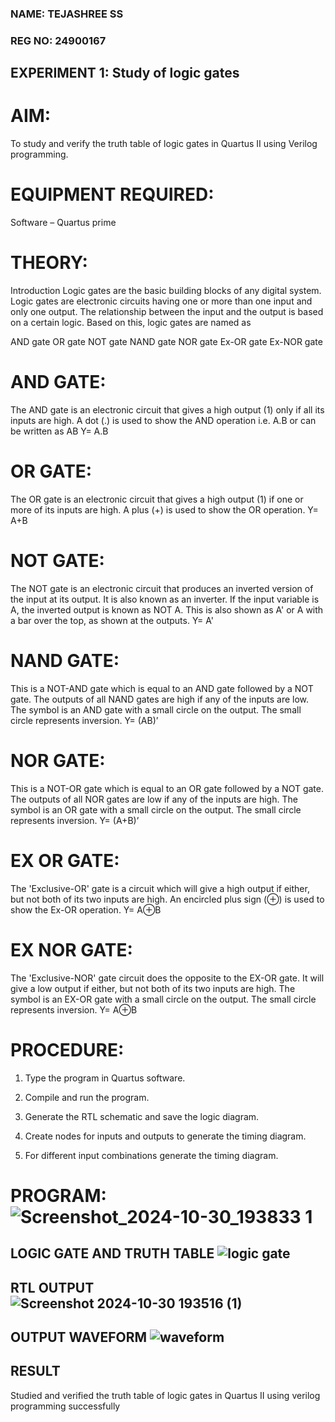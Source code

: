 ### NAME: TEJASHREE SS

### REG NO: 24900167

## EXPERIMENT 1: Study of logic gates

# AIM:

To study and verify the truth table of logic gates in Quartus II using Verilog programming.
 
# EQUIPMENT REQUIRED:

Software – Quartus prime 

# THEORY:

Introduction Logic gates are the basic building blocks of any digital system. Logic gates are electronic circuits having one or more than one input and only one output. The relationship between the input and the output is based on a certain logic. Based on this, logic gates are named as

AND gate OR gate NOT gate NAND gate NOR gate Ex-OR gate Ex-NOR gate

# AND GATE:

The AND gate is an electronic circuit that gives a high output (1) only if all its inputs are high. A dot (.) is used to show the AND operation i.e. A.B or can be written as AB
Y= A.B

# OR GATE:

The OR gate is an electronic circuit that gives a high output (1) if one or more of its inputs are high. A plus (+) is used to show the OR operation.
Y= A+B

# NOT GATE:

The NOT gate is an electronic circuit that produces an inverted version of the input at its output. It is also known as an inverter. If the input variable is A, the inverted output is known as NOT A. This is also shown as A' or A with a bar over the top, as shown at the outputs.
Y= A'

# NAND GATE:

This is a NOT-AND gate which is equal to an AND gate followed by a NOT gate. The outputs of all NAND gates are high if any of the inputs are low. The symbol is an AND gate with a small circle on the output. The small circle represents inversion.
Y= (AB)’

# NOR GATE:

This is a NOT-OR gate which is equal to an OR gate followed by a NOT gate. The outputs of all NOR gates are low if any of the inputs are high. The symbol is an OR gate with a small circle on the output. The small circle represents inversion.
Y= (A+B)’

# EX OR GATE:
The 'Exclusive-OR' gate is a circuit which will give a high output if either, but not both of its two inputs are high. An encircled plus sign (⊕) is used to show the Ex-OR operation.
Y= A⊕B

# EX NOR GATE:

The 'Exclusive-NOR' gate circuit does the opposite to the EX-OR gate. It will give a low output if either, but not both of its two inputs are high. The symbol is an EX-OR gate with a small circle on the output. The small circle represents inversion.
Y= A⊕B

# PROCEDURE:

1.	Type the program in Quartus software.

2.	Compile and run the program.

3.	Generate the RTL schematic and save the logic diagram.

4.	Create nodes for inputs and outputs to generate the timing diagram.

5.	For different input combinations generate the timing diagram.

# PROGRAM: ![Screenshot_2024-10-30_193833 1](https://github.com/user-attachments/assets/20904463-8731-40d7-98ea-e38f2077a2f4)
 
## LOGIC GATE AND TRUTH TABLE ![logic gate](https://github.com/user-attachments/assets/5ca96652-1e77-46f3-ad2c-f95563df7f59)

## RTL OUTPUT ![Screenshot 2024-10-30 193516 (1)](https://github.com/user-attachments/assets/a1e46f0e-350b-45f9-9556-bf2ce45394f2)

## OUTPUT WAVEFORM ![waveform](https://github.com/user-attachments/assets/5d219217-df31-4872-a694-21d005a54ea5)

## RESULT 
Studied and verified the truth table of logic gates in Quartus II using verilog programming successfully


